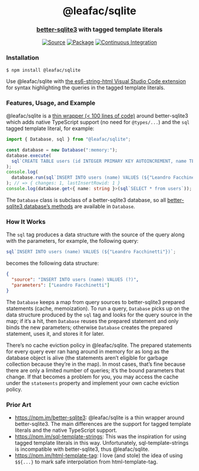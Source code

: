 <h1 align="center">@leafac/sqlite</h1>
<h3 align="center"><a href="https://npm.im/better-sqlite3">better-sqlite3</a> with tagged template literals</h3>
<p align="center">
<a href="https://github.com/leafac/sqlite"><img src="https://img.shields.io/badge/Source---" alt="Source"></a>
<a href="https://www.npmjs.com/package/@leafac/sqlite"><img alt="Package" src="https://badge.fury.io/js/%40leafac%2Fsqlite.svg"></a>
<a href="https://github.com/leafac/sqlite/actions"><img src="https://github.com/leafac/sqlite/workflows/.github/workflows/main.yml/badge.svg" alt="Continuous Integration"></a>
</p>

### Installation

```console
$ npm install @leafac/sqlite
```

Use @leafac/sqlite with [the es6-string-html Visual Studio Code extension](https://marketplace.visualstudio.com/items?itemName=Tobermory.es6-string-html) for syntax highlighting the queries in the tagged template literals.

### Features, Usage, and Example

@leafac/sqlite is a [thin wrapper (< 100 lines of code)](src/index.ts) around better-sqlite3 which adds native TypeScript support (no need for `@types/...`) and the `sql` tagged template literal, for example:

```typescript
import { Database, sql } from "@leafac/sqlite";

const database = new Database(":memory:");
database.execute(
  sql`CREATE TABLE users (id INTEGER PRIMARY KEY AUTOINCREMENT, name TEXT);`
);
console.log(
  database.run(sql`INSERT INTO users (name) VALUES (${"Leandro Facchinetti"})`)
); // => { changes: 1, lastInsertRowid: 1 }
console.log(database.get<{ name: string }>(sql`SELECT * from users`)); // => { id: 1, name: 'Leandro Facchinetti' }
```

The `Database` class is subclass of a better-sqlite3 database, so all [better-sqlite3 database’s methods](https://github.com/JoshuaWise/better-sqlite3/blob/master/docs/api.md#class-database) are available in `Database`.

### How It Works

The `sql` tag produces a data structure with the source of the query along with the parameters, for example, the following query:

```javascript
sql`INSERT INTO users (name) VALUES (${"Leandro Facchinetti"})`;
```

becomes the following data structure:

```json
{
  "source": "INSERT INTO users (name) VALUES (?)",
  "parameters": ["Leandro Facchinetti"]
}
```

The `Database` keeps a map from query sources to better-sqlite3 prepared statements (cache, memoization). To run a query, `Database` picks up on the data structure produced by the `sql` tag and looks for the query source in the map; if it’s a hit, then `Database` reuses the prepared statement and only binds the new parameters; otherwise `Database` creates the prepared statement, uses it, and stores it for later.

There’s no cache eviction policy in @leafac/sqlite. The prepared statements for every query ever ran hang around in memory for as long as the database object is alive (the statements aren’t eligible for garbage collection because they’re in the map). In most cases, that’s fine because there are only a limited number of queries; it’s the bound parameters that change. If that becomes a problem for you, you may access the cache under the `statements` property and implement your own cache eviction policy.

### Prior Art

- <https://npm.im/better-sqlite3>: @leafac/sqlite is a thin wrapper around better-sqlite3. The main differences are the support for tagged template literals and the native TypeScript support.
- <https://npm.im/sql-template-strings>: This was the inspiration for using tagged template literals in this way. Unfortunately, sql-template-strings is incompatible with better-sqlite3, thus @leafac/sqlite.
- <https://npm.im/html-template-tag>: I love (and stole) the idea of using `$${...}` to mark safe interpolation from html-template-tag.
